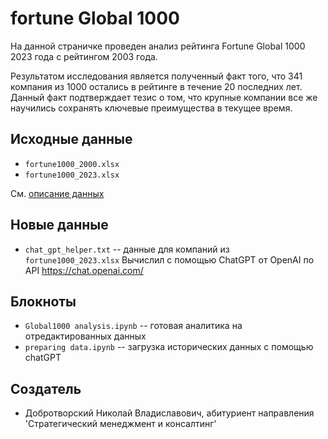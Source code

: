 # fortune Global 1000
На данной страничке проведен анализ рейтинга Fortune Global 1000 2023 года с рейтингом 2003 года.

Результатом исследования является полученный факт того, что 341 компания из 1000 остались в рейтинге в течение 20 последних лет. Данный факт подтверждает тезис о том, что крупные компании все же научились сохранять ключевые преимущества в текущее время.

## Исходные данные
* ```fortune1000_2000.xlsx```
* ```fortune1000_2023.xlsx```


См. [описание данных](data_description.md)

## Новые данные
* ```chat_gpt_helper.txt``` -- данные для компаний из ```fortune1000_2023.xlsx```
Вычислил с помощью ChatGPT от OpenAI по API
https://chat.openai.com/

## Блокноты
* ```Global1000 analysis.ipynb``` -- готовая аналитика на отредактированных данных
* ```preparing data.ipynb``` -- загрузка исторических данных с помощью chatGPT

## Создатель
* Добротворский Николай Владиславович, абитуриент направления 'Стратегический менеджмент и консалтинг'